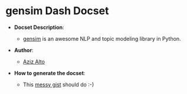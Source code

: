 gensim Dash Docset
=======================

- __Docset Description__:
    - [gensim](https://radimrehurek.com/gensim/) is an awesome NLP and topic modeling library in Python.

- __Author__:
    - [Aziz Alto](https://github.com/iamaziz)


- __How to generate the docset__:
    - This [messy gist](https://gist.github.com/iamaziz/406840cef049cfeef053fe3d71119337) should do :-)
